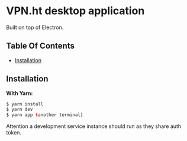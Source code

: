 # VPN.ht desktop application

Built on top of Electron.

## Table Of Contents

- [Installation](#installation)

## Installation

**With Yarn:**

```bash
$ yarn install
$ yarn dev
$ yarn app (another terminal)
```

Attention a development service instance should run as they share auth token.